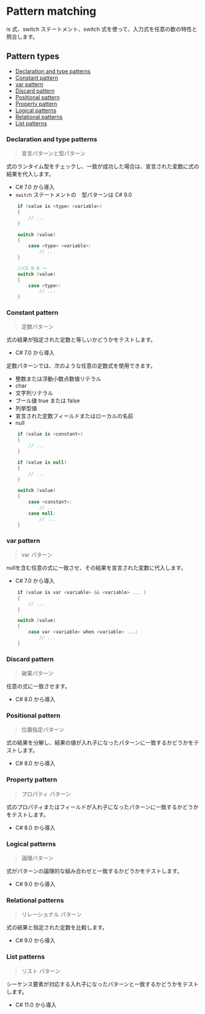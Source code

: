# Pattern matching <!-- omit in toc -->

is 式、switch ステートメント、switch 式を使って、入力式を任意の数の特性と照合します。

## Pattern types <!-- omit in toc -->

- [Declaration and type patterns](#declaration-and-type-patterns)
- [Constant pattern](#constant-pattern)
- [var pattern](#var-pattern)
- [Discard pattern](#discard-pattern)
- [Positional pattern](#positional-pattern)
- [Property pattern](#property-pattern)
- [Logical patterns](#logical-patterns)
- [Relational patterns](#relational-patterns)
- [List patterns](#list-patterns)

### Declaration and type patterns

> 宣言パターンと型パターン

式のランタイム型をチェックし、一致が成功した場合は、宣言された変数に式の結果を代入します。

- C# 7.0 から導入 
- `switch` ステートメントの　型パターンは C# 9.0

```cs
    if (value is <type> <variable>)
    {
        // ...
    }
```

```cs
    switch (value)
    {
        case <type> <variable>:
            // ...
    }

    //CS 9.0 〜
    switch (value)
    {
        case <type>: 
            // ...
    }
```

### Constant pattern

> 定数パターン

式の結果が指定された定数と等しいかどうかをテストします。

- C# 7.0 から導入 

定数パターンでは、次のような任意の定数式を使用できます。

- 整数または浮動小数点数値リテラル
- char
- 文字列リテラル
- ブール値 true または false
- 列挙型値
- 宣言された定数フィールドまたはローカルの名前
- null

```cs
    if (value is <constant>)
    {
        // ...
    }

    if (value is null)
    {
        // ...
    }
```

```cs
    switch (value)
    {
        case <constant>:
            // ...
        case null: 
            // ...
    }
```

### var pattern

> var パターン

nullを含む任意の式に一致させ、その結果を宣言された変数に代入します。

- C# 7.0 から導入 

```cs
    if (value is var <variable> && <variable> ... )
    {
        // ...
    }
```

```cs
    switch (value)
    {
        case var <variable> when <variable> ...:
            // ...
    }
```

### Discard pattern

> 破棄パターン

任意の式に一致させます。

- C# 8.0 から導入 

### Positional pattern

> 位置指定パターン

式の結果を分解し、結果の値が入れ子になったパターンに一致するかどうかをテストします。

- C# 8.0 から導入 

### Property pattern

> プロパティ パターン

 式のプロパティまたはフィールドが入れ子になったパターンに一致するかどうかをテストします。

- C# 8.0 から導入 

### Logical patterns

> 論理パターン

式がパターンの論理的な組み合わせと一致するかどうかをテストします。

- C# 9.0 から導入 

### Relational patterns

> リレーショナル パターン

式の結果と指定された定数を比較します。

- C# 9.0 から導入 

### List patterns

> リスト パターン

シーケンス要素が対応する入れ子になったパターンと一致するかどうかをテストします。

- C# 11.0 から導入 
